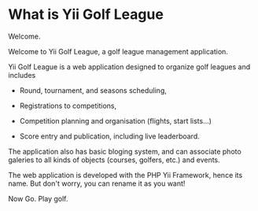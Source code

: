 What is Yii Golf League
=======================

Welcome.

Welcome to Yii Golf League, a golf league management application.
 

Yii Golf League is a web application designed to organize golf leagues and includes

-   Round, tournament, and seasons scheduling,

-   Registrations to competitions,

-   Competition planning and organisation (flights, start lists…)

-   Score entry and publication, including live leaderboard.

The application also has basic bloging system, and can associate photo galeries
to all kinds of objects (courses, golfers, etc.) and events.


The web application is developed with the PHP Yii Framework, hence its name.
But don't worry, you can rename it as you want!

Now Go. Play golf.
